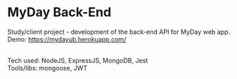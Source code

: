 # MyDay Back-End

Study/client project - development of the back-end API for MyDay web app.<br>
Demo: https://mydayub.herokuapp.com/ <br><br>

Tech used: NodeJS, ExpressJS, MongoDB, Jest <br>
Tools/libs: mongoose, JWT <br>
